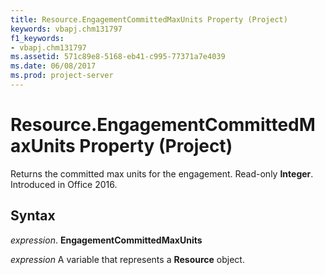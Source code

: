 ```yaml
---
title: Resource.EngagementCommittedMaxUnits Property (Project)
keywords: vbapj.chm131797
f1_keywords:
- vbapj.chm131797
ms.assetid: 571c89e8-5168-eb41-c995-77371a7e4039
ms.date: 06/08/2017
ms.prod: project-server
---
```



# Resource.EngagementCommittedMaxUnits Property (Project)

Returns the committed max units for the engagement. Read-only  **Integer**. Introduced in Office 2016.


## Syntax

 _expression_. **EngagementCommittedMaxUnits**

 _expression_ A variable that represents a **Resource** object.


